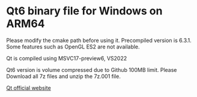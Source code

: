 # Qt6 binary file for Windows on ARM64

Please modify the cmake path before using it.
Precompiled version is 6.3.1.
Some features such as OpenGL ES2 are not available.

Qt is compiled using MSVC17-preview6, VS2022

Qt6 version is volume compressed due to Github 100MB limit. Please Download all 7z files and unzip the 7z.001 file.

[Qt official website](https://www.qt.io)